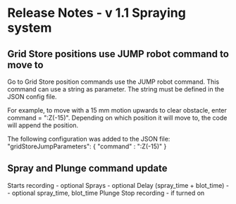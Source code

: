 # Release Notes - v 1.1 Spraying system

## Grid Store positions use JUMP robot command to move to

Go to Grid Store position commands use the JUMP robot command.
This command can use a string as parameter.
The string must be defined in the JSON config file.

For example, to move with a 15 mm motion upwards to clear obstacle,
enter command = ":Z(-15)".
Depending on which position it will move to, the code will append the position.

The following configuration was added to the JSON file:
    "gridStoreJumpParameters": {
      "command" :  ":Z(-15)"
    }

## Spray and Plunge command update

Starts recording - optional
Sprays - optional
Delay (spray_time + blot_time)  -- optional spray_time, blot_time
Plunge
Stop recording - if turned on
